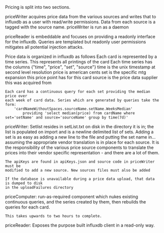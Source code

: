 Pricing is split into two sections.

priceWriter acquires price data from the various sources and writes that to
influxdb as a user with read/write permissions. Data from each source is a
tagged with the source name. priceWriter is run as a daemon

priceReader is embeddable and focuses on providing a readonly interface for
the influxdb. Queries are templated but readonly user permissions mitigates
all potential injection attacks.

Price data is organized in influxdb as follows
	Each card is represented by a time series. This represents all printings of the card
	Each time series has the columns {"time", "price", "set", "source"}
	time is the unix timestamp at second level resolution
	price is american cents
	set is the specific mtg expansion this price point has for this card
	source is the price data supplier this was acquired from
	
	Each card has a continuous query for each set providing the median price over
	each week of card data. Series which are generated by queries take the form:
		'cardNameWithoutSpaces.sourceName.setName.WeeksMedian'
			providing 'select median(price) from cardName where set='setName' and source='sourceName' group by time(7d)'

priceWriter:
	Setlist resides in setList.txt on disk in the directory it is in; the list
	is populated on import and is a newline delimited list of sets. Adding a
	set is as easy as adding a new line to the file and putting the set name in...
	assuming the appropriate vendor translation is in place for each source.
	It is the responsibility of the various price source components to translate
	the prices into their vendor specific representation - and there are a lot of them.
	
	The apiKeys are found in apiKeys.json and source code in priceWriter must be
	modified to add a new source. New sources files must also be added
	
	If the database is unavailable during a price data upload, that data is dumped to disk
	in the uploadFailures directory
	
priceComputer:
	run-as-required component which nukes existing continuous
	queries, and the series created by them, then rebuilds the queries for
	each card.
	
	This takes upwards to two hours to complete.
	
priceReader:
	Exposes the purpose built influxdb client in a read-only way.